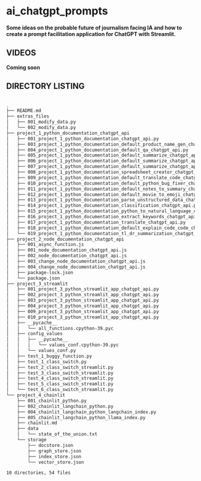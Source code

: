 # ai_chatgpt_prompts


**Some ideas on the probable future of journalism facing IA and how to create a prompt facilitation application for ChatGPT with Streamlit.**



## VIDEOS
**Coming soon**

<!-- [#1 Using ChatGPT for P.O: Generate Jira tickets for user stories & some Q/A testing scripts (Cypress)](https://www.youtube.com/watch?v=dpQL2BK7wpk)[![#1 Using ChatGPT for P.O: Generate Jira tickets for user stories & some Q/A testing scripts (Cypress)](001_ai_chatgpt_usages_po_qa_cypress.png)](https://www.youtube.com/watch?v=dpQL2BK7wpk) -->



## DIRECTORY LISTING

```bash

.
├── README.md
├── extras_files
│   ├── 001_modify_data.py
│   └── 002_modify_data.py
├── project_1_python_documentation_chatgpt_api
│   ├── 001_project_1_python_documentation_chatgpt_api.py
│   ├── 003_project_1_python_documentation_default_product_name_gen_chatgpt_api.py
│   ├── 004_project_1_python_documentation_default_qa_chatgpt_api.py
│   ├── 005_project_1_python_documentation_default_summarize_chatgpt_api.py
│   ├── 006_project_1_python_documentation_default_summarize_chatgpt_api.py
│   ├── 007_project_1_python_documentation_default_summarize_chatgpt_api.py
│   ├── 008_project_1_python_documentation_spreadsheet_creator_chatgpt_api.py
│   ├── 009_project_1_python_documentation_default_translate_code_chatgpt_api.py
│   ├── 010_project_1_python_documentation_default_python_bug_fixer_chatgpt_api.py
│   ├── 011_project_1_python_documentation_default_notes_to_summary_chatgpt_api.py
│   ├── 012_project_1_python_documentation_default_movie_to_emoji_chatgpt_api.py
│   ├── 013_project_1_python_documentation_parse_unstructured_data_chatgpt_api.py
│   ├── 014_project_1_python_documentation_classification_chatgpt_api.py
│   ├── 015_project_1_python_documentation_python_to_natural_language_chatgpt_api.py
│   ├── 016_project_1_python_documentation_extract_keywords_chatgpt_api.py
│   ├── 017_project_1_python_documentation_translate_chatgpt_api.py
│   ├── 018_project_1_python_documentation_default_explain_code_code_chatgpt_api.py
│   └── 019_project_1_python_documentation_tl_dr_summarization_chatgpt_api.py
├── project_2_node_documentation_chatgpt_api
│   ├── 001_async_function.js
│   ├── 001_node_documentation_chatgpt_api.js
│   ├── 002_node_documentation_chatgpt_api.js
│   ├── 003_change_node_documentation_chatgpt_api.js
│   ├── 004_change_node_documentation_chatgpt_api.js
│   ├── package-lock.json
│   └── package.json
├── project_3_streamlit
│   ├── 001_project_3_python_streamlit_app_chatgpt_api.py
│   ├── 002_project_3_python_streamlit_app_chatgpt_api.py
│   ├── 003_project_3_python_streamlit_app_chatgpt_api.py
│   ├── 004_project_3_python_streamlit_app_chatgpt_api.py
│   ├── 009_project_3_python_streamlit_app_chatgpt_api.py
│   ├── 010_project_3_python_streamlit_app_chatgpt_api.py
│   ├── __pycache__
│   │   └── all_functions.cpython-39.pyc
│   ├── config_values
│   │   ├── __pycache__
│   │   │   └── values_conf.cpython-39.pyc
│   │   └── values_conf.py
│   ├── test_1_buggy_function.py
│   ├── test_1_class_switch.py
│   ├── test_2_class_switch_streamlit.py
│   ├── test_3_class_switch_streamlit.py
│   ├── test_4_class_switch_streamlit.py
│   ├── test_5_class_switch_streamlit.py
│   └── test_6_class_switch_streamlit.py
└── project_4_chainlit
    ├── 001_chainlit_python.py
    ├── 002_chainlit_langchain_python.py
    ├── 004_chainlit_langchain_python_langchain_index.py
    ├── 005_chainlit_langchain_python_llama_index.py
    ├── chainlit.md
    ├── data
    │   └── state_of_the_union.txt
    └── storage
        ├── docstore.json
        ├── graph_store.json
        ├── index_store.json
        └── vector_store.json

10 directories, 54 files

```
